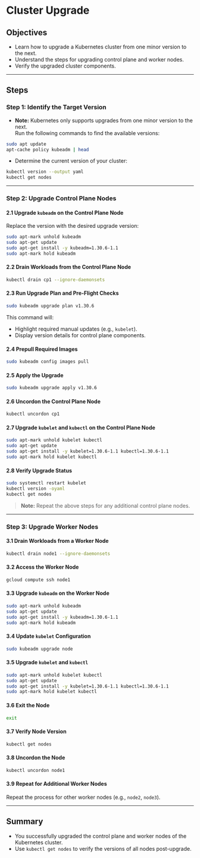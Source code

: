 # Cluster Upgrade

## Objectives
- Learn how to upgrade a Kubernetes cluster from one minor version to the next.
- Understand the steps for upgrading control plane and worker nodes.
- Verify the upgraded cluster components.

---

## Steps

### Step 1: Identify the Target Version
- **Note:** Kubernetes only supports upgrades from one minor version to the next.  
Run the following commands to find the available versions:

```bash
sudo apt update
apt-cache policy kubeadm | head
```

- Determine the current version of your cluster:

```bash
kubectl version --output yaml
kubectl get nodes
```

---

### Step 2: Upgrade Control Plane Nodes

#### 2.1 Upgrade `kubeadm` on the Control Plane Node
Replace the version with the desired upgrade version:

```bash
sudo apt-mark unhold kubeadm
sudo apt-get update
sudo apt-get install -y kubeadm=1.30.6-1.1
sudo apt-mark hold kubeadm
```

#### 2.2 Drain Workloads from the Control Plane Node
```bash
kubectl drain cp1 --ignore-daemonsets
```

#### 2.3 Run Upgrade Plan and Pre-Flight Checks
```bash
sudo kubeadm upgrade plan v1.30.6
```
This command will:
- Highlight required manual updates (e.g., `kubelet`).
- Display version details for control plane components.

#### 2.4 Prepull Required Images
```bash
sudo kubeadm config images pull
```

#### 2.5 Apply the Upgrade
```bash
sudo kubeadm upgrade apply v1.30.6
```

#### 2.6 Uncordon the Control Plane Node
```bash
kubectl uncordon cp1
```

#### 2.7 Upgrade `kubelet` and `kubectl` on the Control Plane Node
```bash
sudo apt-mark unhold kubelet kubectl 
sudo apt-get update
sudo apt-get install -y kubelet=1.30.6-1.1 kubectl=1.30.6-1.1
sudo apt-mark hold kubelet kubectl
```

#### 2.8 Verify Upgrade Status
```bash
sudo systemctl restart kubelet
kubectl version -oyaml
kubectl get nodes
```

> **Note:** Repeat the above steps for any additional control plane nodes.

---

### Step 3: Upgrade Worker Nodes

#### 3.1 Drain Workloads from a Worker Node
```bash
kubectl drain node1 --ignore-daemonsets
```

#### 3.2 Access the Worker Node
```bash
gcloud compute ssh node1
```

#### 3.3 Upgrade `kubeadm` on the Worker Node
```bash
sudo apt-mark unhold kubeadm 
sudo apt-get update
sudo apt-get install -y kubeadm=1.30.6-1.1
sudo apt-mark hold kubeadm
```

#### 3.4 Update `kubelet` Configuration
```bash
sudo kubeadm upgrade node
```

#### 3.5 Upgrade `kubelet` and `kubectl`
```bash
sudo apt-mark unhold kubelet kubectl 
sudo apt-get update
sudo apt-get install -y kubelet=1.30.6-1.1 kubectl=1.30.6-1.1
sudo apt-mark hold kubelet kubectl
```

#### 3.6 Exit the Node
```bash
exit
```

#### 3.7 Verify Node Version
```bash
kubectl get nodes
```

#### 3.8 Uncordon the Node
```bash
kubectl uncordon node1
```

#### 3.9 Repeat for Additional Worker Nodes
Repeat the process for other worker nodes (e.g., `node2`, `node3`).

---

## Summary
- You successfully upgraded the control plane and worker nodes of the Kubernetes cluster.
- Use `kubectl get nodes` to verify the versions of all nodes post-upgrade.
